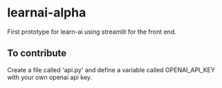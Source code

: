 # learnai-alpha
First prototype for learn-ai using streamlit for the front end.

## To contribute

Create a file called 'api.py' and define a variable called OPENAI_API_KEY with your own openai api key.
